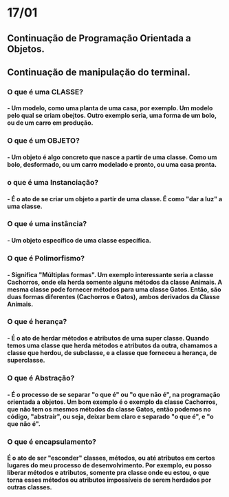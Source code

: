 # 17/01

## Continuação de Programação Orientada a Objetos.
## Continuação de manipulação do terminal.


### O que é uma CLASSE?

#### - Um modelo, como uma planta de uma casa, por exemplo. Um modelo pelo qual se criam obejtos. Outro exemplo seria, uma forma de um bolo, ou de um carro em produção.

### O que é um OBJETO?

#### - Um objeto é algo concreto que nasce a partir de uma classe. Como um bolo, desformado, ou um carro modelado e pronto, ou uma casa pronta.

### o que é uma Instanciação?

#### - É o ato de se criar um objeto a partir de uma classe. É como "dar a luz" a uma classe.

### O que é uma instância?

#### - Um objeto específico de uma classe específica.


### O que é Polimorfismo?

#### - Significa "Múltiplas formas". Um exemplo interessante seria a classe Cachorros, onde ela herda somente alguns métodos da classe Animais. A mesma classe pode fornecer métodos para uma classe Gatos. Então, são duas formas diferentes (Cachorros e Gatos), ambos derivados da Classe Animais.

### O que é herança?

#### - É o ato de herdar métodos e atributos de uma super classe. Quando temos uma classe que herda métodos e atributos da outra, chamamos a classe que herdou, de subclasse, e a classe que forneceu a herança, de superclasse.

### O que é Abstração?

#### - É o processo de se separar "o que é" ou "o que não é", na programação orientada a objetos. Um bom exemplo é o exemplo da classe Cachorros, que não tem os mesmos métodos da classe Gatos, então podemos no código, "abstrair", ou seja, deixar bem claro e separado "o que é", e "o que não é".

### O que é encapsulamento?

#### É o ato de ser "esconder" classes, métodos, ou até atributos em certos lugares do meu processo de desenvolvimento. Por exemplo, eu posso liberar métodos e atributos, somente pra classe onde eu estou, o que torna esses métodos ou atributos impossíveis de serem herdados por outras classes.